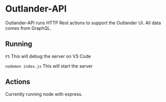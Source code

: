 # Outlander-API

Outlander-API runs HTTP Rest actions to support the Outlander UI. All data comes from GraphQL.

## Running

`F5` This will debug the server on VS Code

`nodemon index.js` This will start the server

## Actions

Currently running node with express.
 